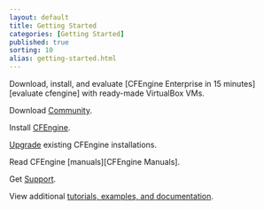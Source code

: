 ```yaml
---
layout: default
title: Getting Started 
categories: [Getting Started]
published: true
sorting: 10
alias: getting-started.html
---
```


Download, install, and evaluate
[CFEngine Enterprise in 15 minutes][evaluate cfengine]
with ready-made VirtualBox VMs.

Download [Community](https://cfengine.com/community).

Install [CFEngine](https://cfengine.com/docs/3.5/getting-started-installation.html).

[Upgrade](https://cfengine.com/docs/3.5/getting-started-upgrade.html) existing CFEngine installations.

Read CFEngine [manuals][CFEngine Manuals].

Get [Support](https://cfengine.com/docs/3.5/getting-started-support-and-community.html).

View additional [tutorials, examples, and documentation](https://cfengine.com/docs/3.5/getting-started/learning-tools.markdown).

